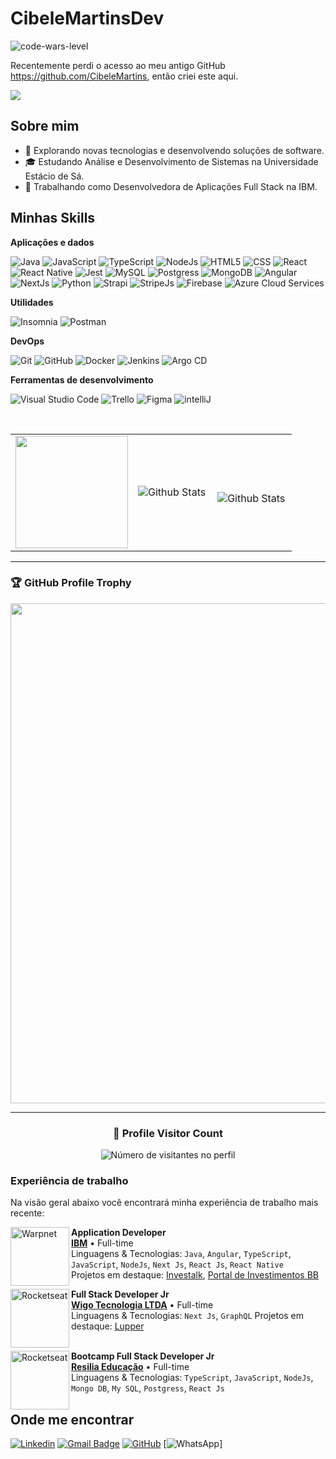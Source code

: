 # CibeleMartinsDev

<img src="https://www.codewars.com/users/CibeleMartinsDev/badges/large" alt="code-wars-level"/>

Recentemente perdi o acesso ao meu antigo GitHub https://github.com/CibeleMartins, então criei este aqui.

![](https://komarev.com/ghpvc/?username=CibeleMartinsDev&color=006bed)

## Sobre mim

- 🤔 Explorando novas tecnologias e desenvolvendo soluções de software.
- 🎓 Estudando Análise e Desenvolvimento de Sistemas na Universidade Estácio de Sá.
- 💼 Trabalhando como Desenvolvedora de Aplicações Full Stack na IBM.

## Minhas Skills

**Aplicações e dados**

![Java](https://img.shields.io/badge/-Java-333333?style=flat&logo=Java&logoColor=007396)
![JavaScript](https://img.shields.io/badge/-JavaScript-333333?style=flat&logo=javascript)
![TypeScript](https://img.shields.io/badge/-TypeScript-333333?style=flat&logo=typescript)
![NodeJs](https://img.shields.io/badge/-NodeJs-333333?style=flat&logo=nodejs)
![HTML5](https://img.shields.io/badge/-HTML5-333333?style=flat&logo=HTML5)
![CSS](https://img.shields.io/badge/-CSS-333333?style=flat&logo=CSS3&logoColor=1572B6)
![React](https://img.shields.io/badge/-React-333333?style=flat&logo=react)
![React Native](https://img.shields.io/badge/-React%20Native-333333?style=flat&logo=react)
![Jest](https://img.shields.io/badge/-Jest-333333?style=flat&logo=jest)
![MySQL](https://img.shields.io/badge/-MySQL-333333?style=flat&logo=mysql)
![Postgress](https://img.shields.io/badge/-Postgress-333333?style=flat&logo=postgress)
![MongoDB](https://img.shields.io/badge/-MongoDB-333333?style=flat&logo=mongodb)
![Angular](https://img.shields.io/badge/-Angular-333333?style=flat&logo=angular)
![NextJs](https://img.shields.io/badge/-NextJs-333333?style=flat&logo=nextjs)
![Python](https://img.shields.io/badge/-Python-333333?style=flat&logo=python)
![Strapi](https://img.shields.io/badge/-Strapi-333333?style=flat&logo=strapi)
![StripeJs](https://img.shields.io/badge/-Stripejs-333333?style=flat&logo=stripejs)
![Firebase](https://img.shields.io/badge/-Firebase-333333?style=flat&logo=firebase)
![Azure Cloud Services](https://img.shields.io/badge/-Microsoft-333333?style=flat&logo=Microsoft)

**Utilidades**

![Insomnia](https://img.shields.io/badge/-Insomnia-333333?style=flat&logo=insomnia)
![Postman](https://img.shields.io/badge/-Postman-333333?style=flat&logo=postman)

**DevOps**

![Git](https://img.shields.io/badge/-Git-333333?style=flat&logo=git)
![GitHub](https://img.shields.io/badge/-GitHub-333333?style=flat&logo=github)
![Docker](https://img.shields.io/badge/-Docker-333333?style=flat&logo=docker)
![Jenkins](https://img.shields.io/badge/-Jenkins-333333?style=flat&logo=jenkins)
![Argo CD](https://img.shields.io/badge/-ArgoCD-333333?style=flat&logo=argocd)

**Ferramentas de desenvolvimento**

![Visual Studio Code](https://img.shields.io/badge/-Visual%20Studio%20Code-333333?style=flat&logo=visual-studio-code&logoColor=007ACC)
![Trello](https://img.shields.io/badge/-Trello-333333?style=flat&logo=trello&logoColor=007ACC)
![Figma](https://img.shields.io/badge/-Figma-333333?style=flat&logo=figma&logoColor=007ACC)
![intelliJ](https://img.shields.io/badge/-intelliJ-333333?style=flat&logo=intelliJ&logoColor=007ACC)

<br/>

<table>
  <tr>
    <td>
 
<a href="https://github.com/CibeleMartinsDev" title="Perfil da Cibele">
  <img height="180em" src="https://github-readme-stats.vercel.app/api?username=CibeleMartinsDev&theme=dracula&show_icons=true" />
</a>
    </td>
    <td>
      <img
        align="left"
        src="https://github-readme-stats.vercel.app/api/top-langs/?username=CibeleMartinsDev&theme=dark&hide_border=false&include_all_commits=true&count_private=true&layout=compact"
        alt="Github Stats"
      />
    </td>
    <td>
      <br />
      <img
        align="left"
        src="https://github-readme-streak-stats.herokuapp.com/?user=CibeleMartinsDev&theme=dark&hide_border=false"
        alt="Github Stats"
      />
    </td>
  </tr>
</table>

---

### 🏆 GitHub Profile Trophy

<p align="center">
  <a
    href="https://github.com/ryo-ma/github-profile-trophy"
    title="repositório de troféus"
  >
    <img
      width="800"
      src="https://github-profile-trophy.vercel.app/?username=CibeleMartinsDev&column=8&theme=darkhub&no-frame=true&no-bg=true"
    />
  </a>
</p>

---

<div align="center">
  <h3><b>📍 Profile Visitor Count</b></h3>
</div>

<p align="center">
  <img
    src="https://profile-counter.glitch.me/CibeleMartinsDev/count.svg"
    alt="Número de visitantes no perfil"
  />
</p>


### Experiência de trabalho

Na visão geral abaixo você encontrará minha experiência de trabalho mais recente:

[<img align="left" height="94px" width="94px" alt="Warpnet" src="https://www.ibm.com/brand/experience-guides/developer/8f4e3cc2b5d52354a6d43c8edba1e3c9/02_8-bar-reverse.svg"/>](https://www.ibm.com/brand/experience-guides/developer/8f4e3cc2b5d52354a6d43c8edba1e3c9/02_8-bar-reverse.svg)

**Application Developer** \
[**IBM**](https://www.ibm.com/br-pt) • Full-time \
Linguagens & Tecnologias: `Java`, `Angular`, `TypeScript`, `JavaScript`, `NodeJs`, `Next Js`, `React Js`, `React Native`\
Projetos em destaque: [Investalk](https://investalk.bb.com.br/), [Portal de Investimentos BB](https://investimentos.bb.com.br)
<br/>

[<img align="left" height="94px" width="94px" alt="Rocketseat" src="https://play-lh.googleusercontent.com/AeQ5-cjosCzRfCI4SiT8n0vUcAqWxOnaRegKsYoZ0Ysqc6W7JfMnoz7XeDgWjjA-260=w240-h480-rw"/>](https://lupper.com.br/)

**Full Stack Developer Jr** \
[**Wigo Tecnologia LTDA**](https://www.solutudo.com.br/empresas/pr/maringa/diversos/wigo-tecnologia-860100) • Full-time \
Linguagens & Tecnologias: `Next Js`, `GraphQL`
Projetos em destaque: [Lupper](https://lupper.com.br/)
<br/>
<br/>

[<img align="left" height="94px" width="94px" alt="Rocketseat" src="https://media.licdn.com/dms/image/C4D0BAQEr9DAewtvRSQ/company-logo_200_200/0/1633706590981/resilia_educacao_logo?e=2147483647&v=beta&t=oR3-fhOgb76f2-bhF-pQfSSCUPIQUTWW7DcZDWUCeng"/>](https://www.resilia.com.br/)

**Bootcamp Full Stack Developer Jr** \
[**Resilia Educação**](https://www.resilia.com.br/) • Full-time \
Linguagens & Tecnologias: `TypeScript`, `JavaScript`, `NodeJs`, `Mongo DB`, `My SQL`, `Postgress`, `React Js`
<br/>

## Onde me encontrar

[![Linkedin](https://img.shields.io/badge/-/CibeleMartinsDev-blue?style=flat-square&logo=Linkedin&logoColor=white&link=https://www.linkedin.com/in/cibelemartinssss/)](<[LINK-DO-SEU-LINKEDIN](https://www.linkedin.com/in/cibelemartinssss/)>)
[![Gmail Badge](https://img.shields.io/badge/-cmsoftwaremidiaps@gmail.com-006bed?style=flat-square&logo=Gmail&logoColor=white&link=mailto:cmsoftwaremidiaps@gmail.com)](mailto:cmsoftwaremidiaps@gmail.com)
[![GitHub](https://img.shields.io/github/followers/CibeleMartinsDev?label=follow&style=social)](<[LINK-DO-SEU-GITHUB](https://github.com/CibeleMartinsDev)>)
[![WhatsApp](https://img.shields.io/badge/-CibeleMartinsDev-green?style=flat-square&logo=Whatsapp&logoColor=white&link=https://w.app/1GcCdM)]
